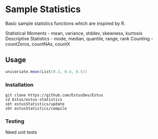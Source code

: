 # Sample Statistics

Basic sample statistics functions which are inspired by R.

Statistical Moments - mean, variance, stddev, skewness, kurtosis
Descriptive Statistics - mode, median, quantile, range, rank
Counting - countZeros, countNAs, countX

## Usage

```scala
univariate.mean(List(0.3, 0.4, 0.5))
```
### Installation
```shell
git clone https://github.com/EstusDev/Estus
cd Estus/estus-statistics
sbt estusStatistics/update
sbt estusStatistics/compile
```

### Testing
Need unit tests
